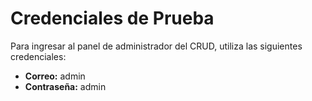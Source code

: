 # Credenciales de Prueba

Para ingresar al panel de administrador del CRUD, utiliza las siguientes credenciales:

- **Correo:** admin
- **Contraseña:** admin
